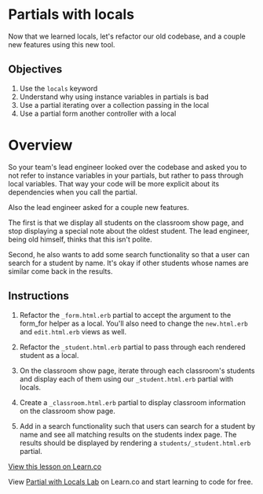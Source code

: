 # Partials with locals
Now that we learned locals, let's refactor our old codebase, and a couple new features using this new tool.

## Objectives

1. Use the `locals` keyword
2. Understand why using instance variables in partials is bad
3. Use a partial iterating over a collection passing in the local
4. Use a partial form another controller with a local

# Overview
So your team's lead engineer looked over the codebase and asked you to not refer to instance variables in your partials, but rather to pass through local variables.  That way your code will be more explicit about its dependencies when you call the partial.

Also the lead engineer asked for a couple new features.

The first is that we display all students on the classroom show page, and stop displaying a special note about the oldest student.  The lead engineer, being old himself, thinks that this isn't polite.

Second, he also wants to add some search functionality so that a user can search for a student by name. It's okay if other students whose names are similar come back in the results.

## Instructions

1. Refactor the `_form.html.erb` partial to accept the argument to the form_for helper as a local.  You'll also need to change the `new.html.erb` and `edit.html.erb` views as well.

2. Refactor the `_student.html.erb` partial to pass through each rendered student as a local.

3. On the classroom show page, iterate through each classroom's students and display each of them using our `_student.html.erb` partial with locals.

4. Create a `_classroom.html.erb` partial to display classroom information on the classroom show page.

5. Add in a search functionality such that users can search for a student by name and see all matching results on the students index page.
The results should be displayed by rendering a `students/_student.html.erb` partial.

<a href='https://learn.co/lessons/partial-locals-lab' data-visibility='hidden'>View this lesson on Learn.co</a>

<p data-visibility='hidden'>View <a href='https://learn.co/lessons/partial-locals-lab'>Partial with Locals Lab</a> on Learn.co and start learning to code for free.</p>
